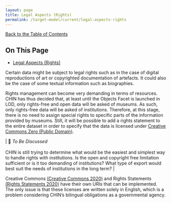 ```yaml
---
layout: page
title: Legal Aspects (Rights)
permalink: /target-model/current/legal-aspects-rights
---
```

[Back to the Table of Contents](/collections-model/target-model/current/information#table-of-contents)

## On This Page

* [Legal Aspects (Rights)](#)

Certain data might be subject to legal rights such as in the case of digital reproductions of art or copyrighted documentation of artefacts. It could also be the case of some textual information such as biographies.

Rights management can become very demanding in terms of resources. CHIN has thus decided that, at least until the Objects Facet is launched in LOD, only rights-free and open data will be asked of museums. As such, only rights-free data will be asked of institutions. Therefore, at this stage, there is no need to assign special rights to specific parts of the information provided by museums. Still, it will be possible to add a rights statement to the entire dataset in order to specify that the data is licensed under [Creative Commons Zero (Public Domain)](https://creativecommons.org/share-your-work/public-domain/cc0/). 


| 🔎  *To Be Discussed* <br/><br/>CHIN is still trying to determine what would be the easiest and simplest way to handle rights with institutions. Is the open and copyright free limitation sufficient or is it too demanding of institutions? What type of export would best suit the needs of institutions in the long term? |


Creative Commons [(Creative Commons 2020)](/collections-model/target-model/current/bibliography#creative-commons-2020) and Rights Statements [(Rights Statements 2020)](/collections-model/target-model/current/bibliography#rights-statements-2020) have their own URIs that can be implemented. The only issue is that these licenses are written solely in English, which is a problem considering CHIN’s bilingual obligations as a governmental agency.